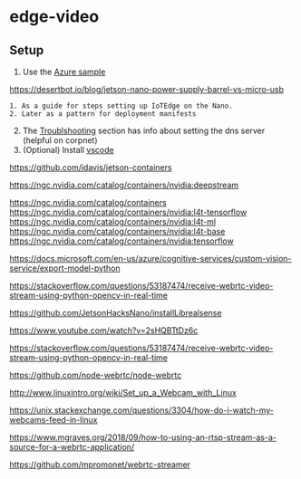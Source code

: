 
# edge-video

## Setup

1. Use the [Azure sample](https://github.com/Azure-Samples/NVIDIA-Deepstream-Azure-IoT-Edge-on-a-NVIDIA-Jetson-Nano)

https://desertbot.io/blog/jetson-nano-power-supply-barrel-vs-micro-usb

    1. As a guide for steps setting up IoTEdge on the Nano.
    2. Later as a pattern for deployment manifests
2. The [Troublshooting](https://docs.microsoft.com/en-us/azure/iot-edge/troubleshoot-common-errors#edge-agent-module-reports-empty-config-file-and-no-modules-start-on-the-device
) section has info about setting the dns server (helpful on corpnet)
3. (Optional) Install [vscode](https://github.com/JetsonHacksNano/installVSCode)

https://github.com/idavis/jetson-containers

https://ngc.nvidia.com/catalog/containers/nvidia:deepstream

https://ngc.nvidia.com/catalog/containers
https://ngc.nvidia.com/catalog/containers/nvidia:l4t-tensorflow
https://ngc.nvidia.com/catalog/containers/nvidia:l4t-ml
https://ngc.nvidia.com/catalog/containers/nvidia:l4t-base
https://ngc.nvidia.com/catalog/containers/nvidia:tensorflow

https://docs.microsoft.com/en-us/azure/cognitive-services/custom-vision-service/export-model-python

https://stackoverflow.com/questions/53187474/receive-webrtc-video-stream-using-python-opencv-in-real-time

https://github.com/JetsonHacksNano/installLibrealsense

https://www.youtube.com/watch?v=2sHQBTtDz6c

https://stackoverflow.com/questions/53187474/receive-webrtc-video-stream-using-python-opencv-in-real-time

https://github.com/node-webrtc/node-webrtc

http://www.linuxintro.org/wiki/Set_up_a_Webcam_with_Linux

https://unix.stackexchange.com/questions/3304/how-do-i-watch-my-webcams-feed-in-linux

https://www.mgraves.org/2018/09/how-to-using-an-rtsp-stream-as-a-source-for-a-webrtc-application/

https://github.com/mpromonet/webrtc-streamer

